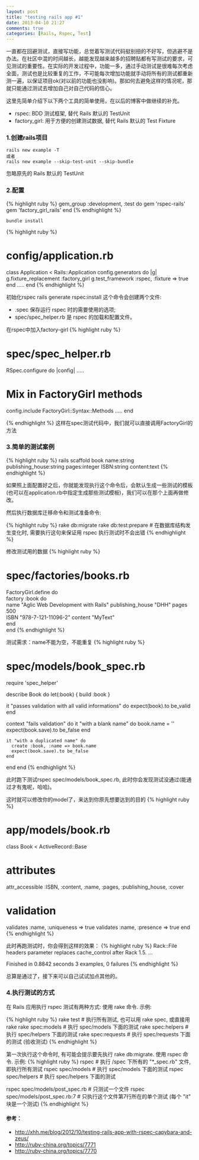 ```yaml
---
layout: post
title: "testing rails app #1"
date: 2013-04-10 21:27
comments: true
categories: [Rails, Rspec, Test]
---
```


一直都在回避测试，直接写功能，总觉着写测试代码挺别扭的不好写，但逃避不是办法。在社区中混的时间越长，越能发现越来越多的招聘贴都有写测试的要求，可见测试的重要性。在实际的开发过程中，功能一多，通过手动测试是很难每次考虑全面，测试也是比较重复的工作，不可能每次增加功能就手动将所有的测试都重新测一遍，以保证项目ok(对以前的功能也没影响)。那如何去避免这样的情况呢，那就只能通过测试去增加自己对自己代码的信心。

这里先简单介绍下以下两个工具的简单使用，在以后的博客中做继续的补充。

* rspec: BDD 测试框架, 替代 Rails 默认的 TestUnit
* factory_girl: 用于方便的创建测试数据, 替代 Rails 默认的 Test Fixture

### 1.创建rails项目
    rails new example -T
    或者
    rails new example --skip-test-unit --skip-bundle
忽略原先的 Rails 默认的 TestUnit

### 2.配置
{% highlight ruby %}
gem_group :development, :test do
  gem 'rspec-rails'
  gem 'factory_girl_rails'
end
{% endhighlight %}

    bundle install

{% highlight ruby %}
# config/application.rb
  class Application < Rails::Application
    config.generators do |g| 
      g.fixture_replacement :factory_girl
      g.test_framework :rspec, :fixture => true
    end 
    .....
  end
{% endhighlight %}

初始化rspec
    rails generate rspec:install
这个命令会创建两个文件: 

* .spec 保存运行 rspec 时的需要使用的选项; 
* spec/spec_helper.rb 是 rspec 的加载和配置文件。

在rspec中加入factory-girl
{% highlight ruby %}
# spec/spec_helper.rb
RSpec.configure do |config|
  .....
  # Mix in FactoryGirl methods
  config.include FactoryGirl::Syntax::Methods
  .....
end

{% endhighlight %}
这样在spec测试代码中，我们就可以直接调用FactoryGirl的方法

### 3.简单的测试案例
{% highlight ruby %}
rails scaffold book name:string publishing_house:string pages:integer ISBN:string content:text
{% endhighlight %}

如果照上面配置好之后，你就能发现执行这个命令后，会默认生成一些测试的模板(也可以在application.rb中指定生成那些测试模板)，我们可以在那个上面再做修改。

然后执行数据库迁移命令和测试准备命令:

{% highlight ruby %}
rake db:migrate
rake db:test:prepare # 在数据库结构发生变化时, 需要执行这句来保证用 rspec 执行测试时不会出错
{% endhighlight %}

修改测试用的数据
{% highlight ruby %}
# spec/factories/books.rb
FactoryGirl.define do          
  factory :book do         
    name "Aglic Web Development with Rails"
    publishing_house "DHH" 
    pages 500                  
    ISBN "978-7-121-11096-2"
    content "MyText"           
  end                      
end
{% endhighlight %}

测试需求：name不能为空，不能重复
{% highlight ruby %}
# spec/models/book_spec.rb
require 'spec_helper'
    
describe Book do
  let(:book) { build :book }
    
  it "passes validation with all valid informations" do
    expect(book).to be_valid
  end
    
  context "fails validation" do 
    it "with a blank name" do 
      book.name = ''
      expect(book.save).to be_false
    end

    it "with a duplicated name" do
      create :book, :name => book.name
      expect(book.save).to be_false
    end 
  end
end 
{% endhighlight %}

此时跑下测试rspec spec/models/book_spec.rb, 此时你会发现测试没通过(能通过才有鬼呢，哈哈)。

这时就可以修改你的model了，来达到你原先想要达到的目的
{% highlight ruby %}
# app/models/book.rb
class Book < ActiveRecord::Base
  # attributes
  attr_accessible :ISBN, :content, :name, :pages, :publishing_house, :cover

  # validation
  validates :name, :uniqueness => true
  validates :name, :presence => true
end
{% endhighlight %}

此时再跑测试时，你会得到这样的效果：
{% highlight ruby %}
Rack::File headers parameter replaces cache_control after Rack 1.5.
...

Finished in 0.8842 seconds
3 examples, 0 failures
{% endhighlight %}

总算是通过了，接下来可以自己试试加点其他的。

### 4.执行测试的方式
在 Rails 应用执行 rspec 测试有两种方式:
使用 rake 命令. 示例:

{% highlight ruby %}
rake test             # 执行所有测试, 也可以用 rake spec, 或直接用 rake
rake spec:models      # 执行 spec/models 下面的测试
rake spec:helpers     # 执行 spec/helpers 下面的测试
rake spec:requests    # 执行 spec/requests 下面的测试 (验收测试)
{% endhighlight %}

第一次执行这个命令时, 有可能会提示要先执行 rake db:migrate.
使用 rspec 命令. 示例:
{% highlight ruby %}
rspec                     # 执行 /spec 下所有的 "*_spec.rb" 文件, 即执行所有测试
rspec spec/models         # 执行 spec/models 下面的测试
rspec spec/helpers        # 执行 spec/helpers 下面的测试

rspec spec/models/post_spec.rb    # 只测试一个文件
rspec spec/models/post_spec.rb:7  # 只执行这个文件第7行所在的单个测试 (每个 "it" 块是一个测试)
{% endhighlight %}


#### 参考：
* http://xhh.me/blog/2012/10/testing-rails-app-with-rspec-capybara-and-zeus/
* http://ruby-china.org/topics/7771
* http://ruby-china.org/topics/7770
